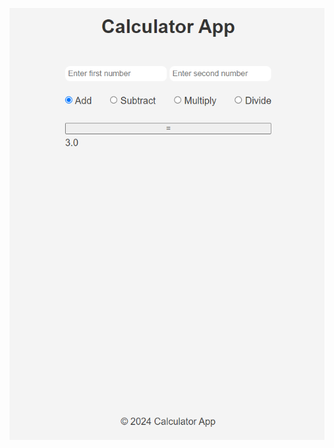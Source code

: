 ![Screenshot](https://raw.githubusercontent.com/Rashaddd003/Calculator/project/images/app_image.PNG)
